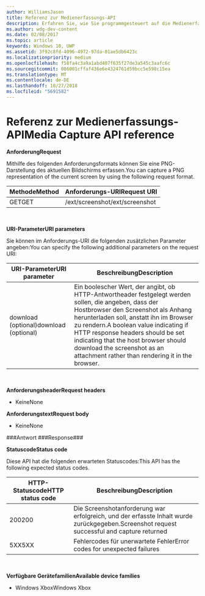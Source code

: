 ```yaml
---
author: WilliamsJason
title: Referenz zur Medienerfassungs-API
description: Erfahren Sie, wie Sie programmgesteuert auf die Medienerfassungs-API zugreifen.
ms.author: wdg-dev-content
ms.date: 02/08/2017
ms.topic: article
keywords: Windows 10, UWP
ms.assetid: 3f92c8fd-4096-4972-97da-01ae5db6423c
ms.localizationpriority: medium
ms.openlocfilehash: f58fa4c3a9a1abd407f635f27de3a545c3aafc6c
ms.sourcegitcommit: 086001cffaf436e6e4324761d59bcc5e598c15ea
ms.translationtype: MT
ms.contentlocale: de-DE
ms.lasthandoff: 10/27/2018
ms.locfileid: "5691582"
---
```

# <a name="media-capture-api-reference"></a><span data-ttu-id="4cbb9-104">Referenz zur Medienerfassungs-API</span><span class="sxs-lookup"><span data-stu-id="4cbb9-104">Media Capture API reference</span></span> #

**<span data-ttu-id="4cbb9-105">Anforderung</span><span class="sxs-lookup"><span data-stu-id="4cbb9-105">Request</span></span>**

<span data-ttu-id="4cbb9-106">Mithilfe des folgenden Anforderungsformats können Sie eine PNG-Darstellung des aktuellen Bildschirms erfassen.</span><span class="sxs-lookup"><span data-stu-id="4cbb9-106">You can capture a PNG representation of the current screen by using the following request format.</span></span>

| <span data-ttu-id="4cbb9-107">Methode</span><span class="sxs-lookup"><span data-stu-id="4cbb9-107">Method</span></span>        | <span data-ttu-id="4cbb9-108">Anforderungs-URI</span><span class="sxs-lookup"><span data-stu-id="4cbb9-108">Request URI</span></span>     | 
| ------------- |-----------------|
| <span data-ttu-id="4cbb9-109">GET</span><span class="sxs-lookup"><span data-stu-id="4cbb9-109">GET</span></span>           | <span data-ttu-id="4cbb9-110">/ext/screenshot</span><span class="sxs-lookup"><span data-stu-id="4cbb9-110">/ext/screenshot</span></span> |
<br>

**<span data-ttu-id="4cbb9-111">URI-Parameter</span><span class="sxs-lookup"><span data-stu-id="4cbb9-111">URI parameters</span></span>**

<span data-ttu-id="4cbb9-112">Sie können im Anforderungs-URI die folgenden zusätzlichen Parameter angeben:</span><span class="sxs-lookup"><span data-stu-id="4cbb9-112">You can specify the following additional parameters on the request URI:</span></span>


| <span data-ttu-id="4cbb9-113">URI-Parameter</span><span class="sxs-lookup"><span data-stu-id="4cbb9-113">URI parameter</span></span>      | <span data-ttu-id="4cbb9-114">Beschreibung</span><span class="sxs-lookup"><span data-stu-id="4cbb9-114">Description</span></span>     | 
| ------------------ |-----------------|
| <span data-ttu-id="4cbb9-115">download (optional)</span><span class="sxs-lookup"><span data-stu-id="4cbb9-115">download (optional)</span></span>| <span data-ttu-id="4cbb9-116">Ein boolescher Wert, der angibt, ob HTTP-Antwortheader festgelegt werden sollen, die angeben, dass der Hostbrowser den Screenshot als Anhang herunterladen soll, anstatt ihn im Browser zu rendern.</span><span class="sxs-lookup"><span data-stu-id="4cbb9-116">A boolean value indicating if HTTP response headers should be set indicating that the host browser should download the screenshot as an attachment rather than rendering it in the browser.</span></span>  |
<br>

**<span data-ttu-id="4cbb9-117">Anforderungsheader</span><span class="sxs-lookup"><span data-stu-id="4cbb9-117">Request headers</span></span>**

* <span data-ttu-id="4cbb9-118">Keine</span><span class="sxs-lookup"><span data-stu-id="4cbb9-118">None</span></span>

**<span data-ttu-id="4cbb9-119">Anforderungstext</span><span class="sxs-lookup"><span data-stu-id="4cbb9-119">Request body</span></span>**

* <span data-ttu-id="4cbb9-120">Keine</span><span class="sxs-lookup"><span data-stu-id="4cbb9-120">None</span></span>

###<a name="response"></a><span data-ttu-id="4cbb9-121">Antwort ###</span><span class="sxs-lookup"><span data-stu-id="4cbb9-121">Response###</span></span>

**<span data-ttu-id="4cbb9-122">Statuscode</span><span class="sxs-lookup"><span data-stu-id="4cbb9-122">Status code</span></span>**

<span data-ttu-id="4cbb9-123">Diese API hat die folgenden erwarteten Statuscodes:</span><span class="sxs-lookup"><span data-stu-id="4cbb9-123">This API has the following expected status codes.</span></span>

| <span data-ttu-id="4cbb9-124">HTTP-Statuscode</span><span class="sxs-lookup"><span data-stu-id="4cbb9-124">HTTP status code</span></span>   | <span data-ttu-id="4cbb9-125">Beschreibung</span><span class="sxs-lookup"><span data-stu-id="4cbb9-125">Description</span></span>     | 
| ------------------ |-----------------|
| <span data-ttu-id="4cbb9-126">200</span><span class="sxs-lookup"><span data-stu-id="4cbb9-126">200</span></span>                | <span data-ttu-id="4cbb9-127">Die Screenshotanforderung war erfolgreich, und der erfasste Inhalt wurde zurückgegeben.</span><span class="sxs-lookup"><span data-stu-id="4cbb9-127">Screenshot request successful and capture returned</span></span> |
| <span data-ttu-id="4cbb9-128">5XX</span><span class="sxs-lookup"><span data-stu-id="4cbb9-128">5XX</span></span>                | <span data-ttu-id="4cbb9-129">Fehlercodes für unerwartete Fehler</span><span class="sxs-lookup"><span data-stu-id="4cbb9-129">Error codes for unexpected failures</span></span> |
<br>

**<span data-ttu-id="4cbb9-130">Verfügbare Gerätefamilien</span><span class="sxs-lookup"><span data-stu-id="4cbb9-130">Available device families</span></span>**

* <span data-ttu-id="4cbb9-131">Windows Xbox</span><span class="sxs-lookup"><span data-stu-id="4cbb9-131">Windows Xbox</span></span>

